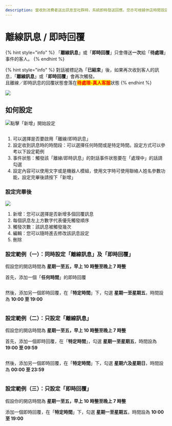 ```yaml
---
description: 當收到消費者送出訊息至社群時，系統即時發送回應。您亦可根據休店時間設定離線訊息，使客人知道甚麼時候會收到回覆。
---
```


# 離線訊息 / 即時回覆

{% hint style="info" %}
「**離線訊息**」或「**即時回覆**」只會傳送**一次**給「**待處理**」事件的客人。
{% endhint %}

{% hint style="info" %}
對話被標記為「**已結束**」後，如果再次收到客人的訊息，「**離線訊息**」或「**即時回覆**」會再次觸發。\
且離線／即時訊息的回覆狀態會落在<mark style="color:red;">**待處理-真人客服**</mark>狀態
{% endhint %}

![](<../../../.gitbook/assets/WhatsApp 畫面.jpeg>)

## 如何設定

<div><img src="../../../.gitbook/assets/離線即時訊息 01.png" alt="點擊「新增」開始設定"> <img src="../../../.gitbook/assets/離線即時訊息 02.png" alt=""> <figure><img src="../../../.gitbook/assets/離線即時訊息.png" alt=""><figcaption></figcaption></figure></div>

1. 可以選擇是否要啟用「離線/即時訊息」
2. 設定收到訊息時的時間段：可以選擇任何時間或是特定時間。設定方式可以參考以下設定範例
3. 事件狀態：觸發該「離線/即時訊息」的對話事件狀態要在「處理中」的話請勾選
4. 設定內容可以使用文字或是機器人模組，使用文字時可使用聯絡人姓名參數功能，設定完畢後請按下「新增」

### 設定完畢後

![](../../../.gitbook/assets/離線即時訊息設定.png)

1. 新增：您可以選擇是否新增多個回覆訊息
2. 每個訊息左上方數字代表優先觸發順序
3. 觸發次數：該訊息被觸發幾次
4. 編輯：您可以隨時進去修改該訊息設定
5. 刪除

### 設定範例（一）：同時設&#x5B9A;**「**&#x96E2;線訊息」及「即時回覆」

假設您的開店時間為 **星期一至五，早上 10 時整至晚上 7 時整**

首先，添加一個「**任何時間**」的即時回覆

<figure><img src="../../../.gitbook/assets/範例1.png" alt=""><figcaption></figcaption></figure>

然後，添加另一個即時回覆，在「**特定時間**」下，勾選 **星期一至星期五**，時間設為 **10:00 至 19:00**

<figure><img src="../../../.gitbook/assets/範例2.png" alt=""><figcaption></figcaption></figure>

### 設定範例（二）：只設定「離線訊息」

假設您的開店時間為 **星期一至五，早上 10 時整至晚上 7 時整**

首先，添加一個即時回覆，在「**特定時間**」，勾選 **星期一至星期五**，時間設為 **19:00 至 09:59**

<figure><img src="../../../.gitbook/assets/範例3.png" alt=""><figcaption></figcaption></figure>

然後，添加另一個即時回覆，在「**特定時間**」下，勾選 **星期六及星期日**，時間設為 **00:00 至 23:59**

<figure><img src="../../../.gitbook/assets/範例4.png" alt=""><figcaption></figcaption></figure>

### 設定範例（三）：只設定「即時回覆」

假設你的開店時間為 **星期一至五，早上 10 時整至晚上 7 時整**

添加一個即時回覆，在「**特定時間**」下，勾選 **星期一至星期五**，時間設為 **10:00 至 19:00**

<figure><img src="../../../.gitbook/assets/範例5.png" alt=""><figcaption></figcaption></figure>
